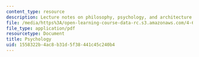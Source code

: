 ```yaml
---
content_type: resource
description: Lecture notes on philosophy, psychology, and architecture.
file: /media/https%3A/open-learning-course-data-rc.s3.amazonaws.com/4-607-thinking-about-architecture-in-history-and-at-present-fall-2009/1558322b4ac8b31d5f38441c45c240b4_MIT4_607F09_lec09.pdf
file_type: application/pdf
resourcetype: Document
title: Psychology
uid: 1558322b-4ac8-b31d-5f38-441c45c240b4
---
```

